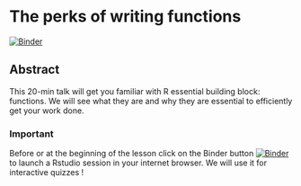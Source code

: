 
<!-- README.md is generated from README.Rmd. Please edit that file -->

# The perks of writing functions

<!-- badges: start -->

[![Binder](https://mybinder.org/badge_logo.svg)](https://mybinder.org/v2/gh/ALanguillaume/writing-functions-perks/HEAD)
<!-- badges: end -->

## Abstract

This 20-min talk will get you familiar with R essential building block:
functions. We will see what they are and why they are essential to
efficiently get your work done.

### Important

Before or at the beginning of the lesson click on the Binder button
[![Binder](https://mybinder.org/badge_logo.svg)](https://mybinder.org/v2/gh/ALanguillaume/writing-functions-perks/HEAD)
to launch a Rstudio session in your internet browser. We will use it for
interactive quizzes !
